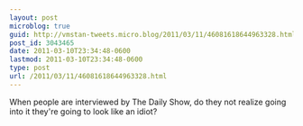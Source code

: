 ```yaml
---
layout: post
microblog: true
guid: http://vmstan-tweets.micro.blog/2011/03/11/46081618644963328.html
post_id: 3043465
date: 2011-03-10T23:34:48-0600
lastmod: 2011-03-10T23:34:48-0600
type: post
url: /2011/03/11/46081618644963328.html
---
```

When people are interviewed by The Daily Show, do they not realize going into it they're going to look like an idiot?
